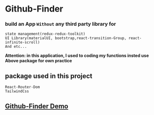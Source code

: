 # Github-Finder
### build an App **`Without`** any third party library for 
    state management(redux-redux-toolkit)
    UI Library(materialUI, bootstrap,react-transition-Group, react-infinite-scroll)
    And etc...

**Attention: in this application, I used to coding my functions insted use Above package for own practice**

## package used in this project
    React-Router-Dom
    TailwindCss

## [Github-Finder Demo](https://github-finder-dz8o.vercel.app/)


